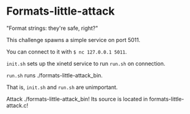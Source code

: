 # Formats-little-attack

"Format strings: they're safe, right?"

This challenge spawns a simple service on port 5011.

You can connect to it with `$ nc 127.0.0.1 5011`.

`init.sh` sets up the xinetd service to run `run.sh` on connection.

`run.sh` runs ./formats-little-attack_bin.

That is, `init.sh` and `run.sh` are unimportant.

Attack ./formats-little-attack_bin! Its source is located in formats-little-attack.c!
